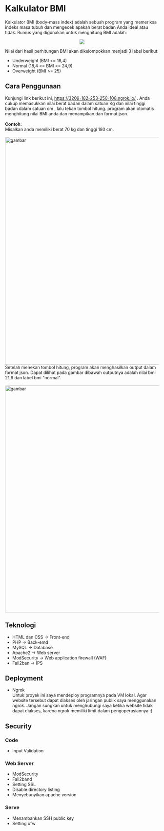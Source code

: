 # Kalkulator BMI
Kalkulator BMI (body-mass index) adalah sebuah program yang memeriksa indeks masa tubuh dan mengecek apakah berat badan Anda ideal atau tidak. Rumus yang digunakan untuk menghitung BMI adalah:

<p align="center"><img src="https://user-images.githubusercontent.com/52058660/131056213-14128e17-3e25-458b-b21d-4eba5b19703f.png"></p>

Nilai dari hasil perhitungan BMI akan dikelompokkan menjadi 3 label berikut:<br>
- Underweight (BMI <= 18,4)
- Normal (18,4 <= BMI <= 24,9)
- Overweight (BMI >= 25)

## Cara Penggunaan
Kunjungi link berikut ini, https://3209-182-253-250-108.ngrok.io/ . Anda cukup memasukkan nilai berat badan dalam satuan Kg dan nilai tinggi badan dalam satuan cm , lalu tekan tombol hitung. program akan otomatis menghitung nilai BMI anda dan menampikan dan format json. <br><br>
**Contoh:**<br>
Misalkan anda memiliki berat 70 kg dan tinggi 180 cm.<br><br>
<img width="745" alt="gambar" src="https://user-images.githubusercontent.com/52058660/131059592-4f98ffba-108d-4452-b276-7e14d1763a04.png"><br>
Setelah menekan tombol hitung, program akan menghasilkan output dalam format json. Dapat dilihat pada gambar dibawah outputnya adalah nilai bmi 21,6 dan label bmi "normal".<br><br>
<img width="743" alt="gambar" src="https://user-images.githubusercontent.com/52058660/131059709-7e98dc0b-9b95-4665-887d-277de33644ce.png"><br>


## Teknologi
- HTML dan CSS -> Front-end
- PHP -> Back-emd
- MySQL -> Database
- Apache2 -> Web server
- ModSecurity -> Web application firewall (WAF)
- Fail2ban -> IPS

## Deployment
- Ngrok<br>
Untuk proyek ini saya mendeploy programnya pada VM lokal. Agar website tersebut dapat diakses oleh jaringan publik saya menggunakan ngrok. Jangan sungkan untuk menghubungi saya ketika website tidak dapat diakses, karena ngrok memiliki limit dalam pengoperasiannya :)

## Security
### Code
- Input Validation
### Web Server
- ModSecurity
- Fail2band
- Setting SSL
- Disable directory listing
- Menyebunyikan apache version
### Serve
- Menambahkan SSH public key
- Setting ufw

















